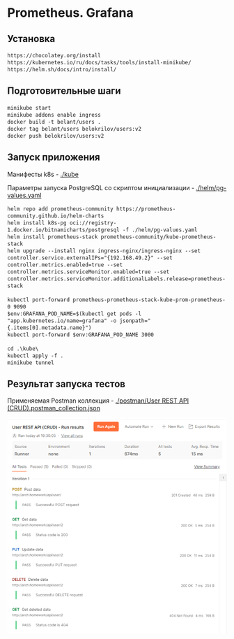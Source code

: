 # Prometheus. Grafana

## Установка
```
https://chocolatey.org/install
https://kubernetes.io/ru/docs/tasks/tools/install-minikube/
https://helm.sh/docs/intro/install/
```

## Подготовительные шаги
```
minikube start
minikube addons enable ingress
docker build -t belant/users . 
docker tag belant/users belokrilov/users:v2
docker push belokrilov/users:v2  
```

## Запуск приложения

Манифесты k8s - [./kube](./kube/)

Параметры запуска PostgreSQL со скриптом инициализации - [./helm/pg-values.yaml](./helm/pg-values.yaml)

```
helm repo add prometheus-community https://prometheus-community.github.io/helm-charts
helm install k8s-pg oci://registry-1.docker.io/bitnamicharts/postgresql -f ./helm/pg-values.yaml
helm install prometheus-stack prometheus-community/kube-prometheus-stack
helm upgrade --install nginx ingress-nginx/ingress-nginx --set controller.service.externalIPs="{192.168.49.2}" --set controller.metrics.enabled=true --set controller.metrics.serviceMonitor.enabled=true --set controller.metrics.serviceMonitor.additionalLabels.release=prometheus-stack

kubectl port-forward prometheus-prometheus-stack-kube-prom-prometheus-0 9090
$env:GRAFANA_POD_NAME=$(kubectl get pods -l "app.kubernetes.io/name=grafana" -o jsonpath="{.items[0].metadata.name}")
kubectl port-forward $env:GRAFANA_POD_NAME 3000

cd .\kube\
kubectl apply -f .
minikube tunnel
```

## Результат запуска тестов

Применяемая Postman коллекция - [./postman/User REST API (CRUD).postman_collection.json](./postman/User%20REST%20API%20(CRUD).postman_collection.json)

![Results](postman/results.png?raw=true "Results")
